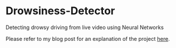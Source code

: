 # Drowsiness-Detector
Detecting drowsy driving from live video using Neural Networks

Please refer to my blog post for an explanation of the project [here](https://brendonh8.github.io/Drowsy-Driving-Detection/#heading-5).
